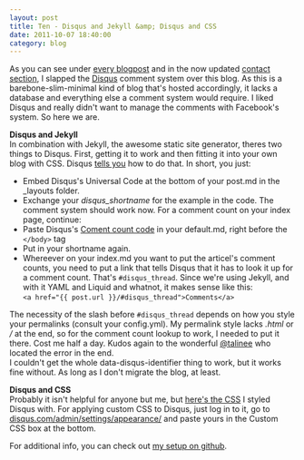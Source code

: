 ```yaml
---
layout: post
title: Ten - Disqus and Jekyll &amp; Disqus and CSS
date: 2011-10-07 18:40:00
category: blog
---
```

As you can see under [every blogpost](http://blog.timmschoof.com/archives/) and in the now updated [contact section](http://blog.timmschoof.com/contact/), I slapped the [Disqus](http://disqus.com/) comment system over this blog. As this is a barebone-slim-minimal kind of blog that's hosted accordingly, it lacks a database and everything else a comment system would require. I liked Disqus and really didn't want to manage the comments with Facebook's system. So here we are. 

**Disqus and Jekyll**  
In combination with Jekyll, the awesome static site generator, theres two things to Disqus. First, getting it to work and then fitting it into your own blog with CSS. Disqus [tells you](http://docs.disqus.com/developers/universal/) how to do that. In short, you just:

* Embed Disqus's Universal Code at the bottom of your post.md in the _layouts folder.
* Exchange your *disqus_shortname* for the example in the code. The comment system should work now. For a comment count on your index page, continue:
* Paste Disqus's [Coment count code](http://docs.disqus.com/developers/universal/) in your default.md, right before the `</body>` tag
* Put in your shortname again.
* Whereever on your index.md you want to put the articel's comment counts, you need to put a link that tells Disqus that it has to look it up for a comment count. That's `#disqus_thread`. Since we're using Jekyll, and with it YAML and Liquid and whatnot, it makes sense like this:  
`<a href="{{ post.url }}/#disqus_thread">Comments</a>`

The necessity of the slash before `#disqus_thread` depends on how you style your permalinks (consult your config.yml). My permalink style lacks *.html* or */* at the end, so for the comment count lookup to work, I needed to put it there. Cost me half a day. Kudos again to the wonderful [@talinee](https://twitter.com/talinee) who located the error in the end.  
I couldn't get the whole data-disqus-identifier thing to work, but it works fine without. As long as I don't migrate the blog, at least.

**Disqus and CSS**  
Probably it isn't helpful for anyone but me, but [here's the CSS](https://adn-uf-01.s3.amazonaws.com/adn-uf-01/Zz/5A/9R/Zz5A9RlI5V6DkIPbpgUddCpgPRqhZ-qlSirqlMVSczc?Signature=aUlFdHmNkHYC%2Fr84VtVDFMIb2Uo%3D&Expires=1367179200&AWSAccessKeyId=AKIAIKZV7DVMMUT2ECFQ&response-cache-control=public%2C%20max-age%3D7200%2C%20s-maxage%3D172800&response-content-disposition=attachment%3B%20filename%2A%3DUTF-8%27%27disqus.css) I styled Disqus with. For applying custom CSS to Disqus, just log in to it, go to [disqus.com/admin/settings/appearance/](http://disqus.com/admin/settings/appearance/) and paste yours in the Custom CSS box at the bottom.

For additional info, you can check out [my setup on github](https://github.com/tschoof/blog).

